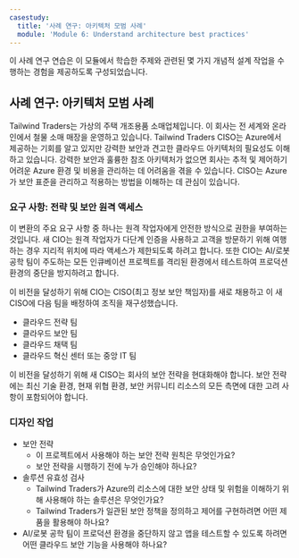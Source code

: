 ```yaml
---
casestudy:
  title: '사례 연구: 아키텍처 모범 사례'
  module: 'Module 6: Understand architecture best practices'
---
```


이 사례 연구 연습은 이 모듈에서 학습한 주제와 관련된 몇 가지 개념적 설계 작업을 수행하는 경험을 제공하도록 구성되었습니다.

## 사례 연구: 아키텍처 모범 사례

Tailwind Traders는 가상의 주택 개조용품 소매업체입니다. 이 회사는 전 세계와 온라인에서 철물 소매 매장을 운영하고 있습니다. Tailwind Traders CISO는 Azure에서 제공하는 기회를 알고 있지만 강력한 보안과 견고한 클라우드 아키텍처의 필요성도 이해하고 있습니다. 강력한 보안과 훌륭한 참조 아키텍처가 없으면 회사는 추적 및 제어하기 어려운 Azure 환경 및 비용을 관리하는 데 어려움을 겪을 수 있습니다. CISO는 Azure가 보안 표준을 관리하고 적용하는 방법을 이해하는 데 관심이 있습니다.

### 요구 사항: 전략 및 보안 원격 액세스

이 변환의 주요 요구 사항 중 하나는 원격 작업자에게 안전한 방식으로 권한을 부여하는 것입니다. 새 CIO는 원격 작업자가 다단계 인증을 사용하고 고객을 방문하기 위해 여행하는 경우 지리적 위치에 따라 액세스가 제한되도록 하려고 합니다. 또한 CIO는 AI/로봇 공학 팀이 주도하는 모든 인큐베이션 프로젝트를 격리된 환경에서 테스트하여 프로덕션 환경의 중단을 방지하려고 합니다.

이 비전을 달성하기 위해 CIO는 CISO(최고 정보 보안 책임자)를 새로 채용하고 이 새 CISO에 다음 팀을 배정하여 조직을 재구성했습니다.

-   클라우드 전략 팀
-   클라우드 보안 팀
-   클라우드 채택 팀
-   클라우드 혁신 센터 또는 중앙 IT 팀

이 비전을 달성하기 위해 새 CISO는 회사의 보안 전략을 현대화해야 합니다. 보안 전략에는 최신 기술 환경, 현재 위협 환경, 보안 커뮤니티 리소스의 모든 측면에 대한 고려 사항이 포함되어야 합니다.

### 디자인 작업

* 보안 전략
   -   이 프로젝트에서 사용해야 하는 보안 전략 원칙은 무엇인가요?
   -   보안 전략을 시행하기 전에 누가 승인해야 하나요?
* 솔루션 유효성 검사
   -   Tailwind Traders가 Azure의 리소스에 대한 보안 상태 및 위험을 이해하기 위해 사용해야 하는 솔루션은 무엇인가요?
   -   Tailwind Traders가 일관된 보안 정책을 정의하고 제어를 구현하려면 어떤 제품을 활용해야 하나요?
* AI/로봇 공학 팀이 프로덕션 환경을 중단하지 않고 앱을 테스트할 수 있도록 하려면 어떤 클라우드 보안 기능을 사용해야 하나요?